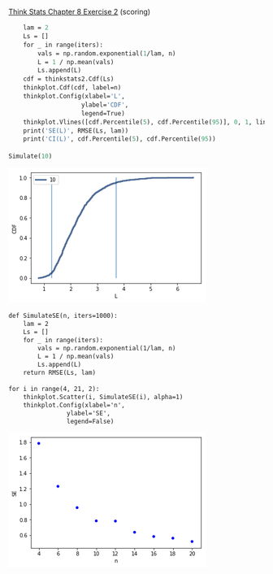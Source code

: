 [Think Stats Chapter 8 Exercise 2](http://greenteapress.com/thinkstats2/html/thinkstats2009.html#toc77) (scoring)

```def Simulate(n, iters=1000):
    lam = 2
    Ls = []
    for _ in range(iters):
        vals = np.random.exponential(1/lam, n)
        L = 1 / np.mean(vals)
        Ls.append(L)
    cdf = thinkstats2.Cdf(Ls)
    thinkplot.Cdf(cdf, label=n)
    thinkplot.Config(xlabel='L',
                    ylabel='CDF',
                    legend=True)
    thinkplot.Vlines([cdf.Percentile(5), cdf.Percentile(95)], 0, 1, linewidth=2)
    print('SE(L)', RMSE(Ls, lam))
    print('CI(L)', cdf.Percentile(5), cdf.Percentile(95)) 

Simulate(10)
```

![alt text](https://github.com/LKchemposer/dsp/blob/master/img/SE_vs_L_expo.png)

```
def SimulateSE(n, iters=1000):
    lam = 2
    Ls = []
    for _ in range(iters):
        vals = np.random.exponential(1/lam, n)
        L = 1 / np.mean(vals)
        Ls.append(L)
    return RMSE(Ls, lam)

for i in range(4, 21, 2):
    thinkplot.Scatter(i, SimulateSE(i), alpha=1)
    thinkplot.Config(xlabel='n',
                ylabel='SE',
                legend=False)
```

![alt text](https://github.com/LKchemposer/dsp/blob/master/img/SE_vs_n_expo.png)

